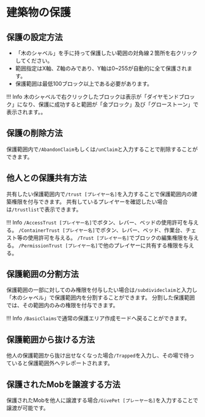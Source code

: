 # 建築物の保護
## 保護の設定方法
- 「木のシャベル」を手に持って保護したい範囲の対角線２箇所を右クリックしてください。
- 範囲指定はX軸、Z軸のみであり、Y軸は0~255が自動的に全て保護されます。
- 保護範囲は最低100ブロック以上である必要があります。

!!! Info
    木のシャベルで右クリックしたブロックは表示が「ダイヤモンドブロック」になり、保護に成功すると範囲が「金ブロック」及び「グローストーン」で表示されます。。

## 保護の削除方法
保護範囲内で`/AbandonClaim`もしくは`/unClaim`と入力することで削除することができます。

## 他人との保護共有方法
共有したい保護範囲内で`/trust [プレイヤー名]`を入力することで保護範囲内の建築権限を付与できます。
共有しているプレイヤーを確認したい場合は`/trustlist`で表示できます。

!!! Info
   `/AccessTrust [プレイヤー名]`でボタン、レバー、ベッドの使用許可を与える。
   `/ContainerTrust [プレイヤー名]`でボタン、レバー、ベッド、作業台、チェスト等の使用許可を与える。
   `/Trust [プレイヤー名]`でブロックの編集権限を与える。
   `/PermissionTrust [プレイヤー名]`で他のプレイヤーに共有する権限を与える。

## 保護範囲の分割方法
保護範囲の一部に対してのみ権限を付与したい場合は`/subdivideclaim`と入力し「木のシャベル」で保護範囲内を分割することができます。
分割した保護範囲では、その範囲内のみの権限を付与できます。

!!! Info
    `/BasicClaims`で通常の保護エリア作成モードへ戻ることができます。

## 保護範囲から抜ける方法
他人の保護範囲から抜け出せなくなった場合`/Trapped`を入力し、その場で待っていると保護範囲外へテレポートされます。

## 保護されたMobを譲渡する方法
保護されたMobを他人に譲渡する場合`/GivePet [プレーヤー名]`を入力することで譲渡が可能です。